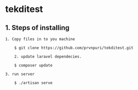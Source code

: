 # tekditest

## 1. Steps of installing 
	1. Copy files in to you machine
```
	$ git clone https://github.com/prvnpuri/tekditest.git
```

        2. update laravel dependecies. 
```
	$ composer update
```

	3. run server	
```
	$ ./artisan serve	
```
